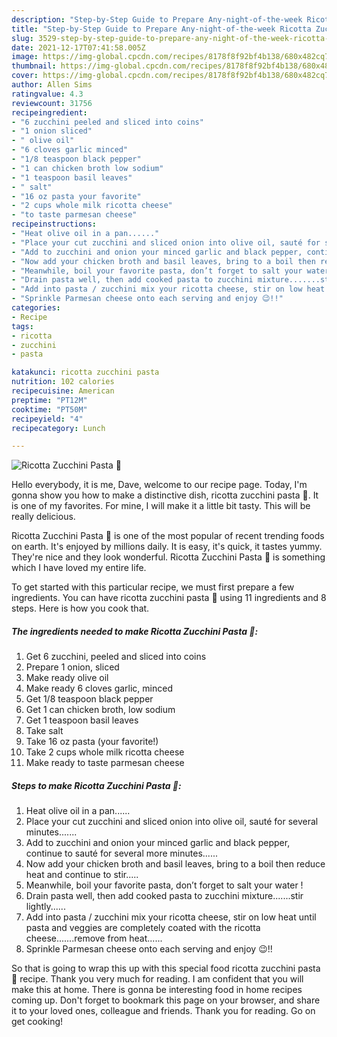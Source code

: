 ```yaml
---
description: "Step-by-Step Guide to Prepare Any-night-of-the-week Ricotta Zucchini Pasta 🍝"
title: "Step-by-Step Guide to Prepare Any-night-of-the-week Ricotta Zucchini Pasta 🍝"
slug: 3529-step-by-step-guide-to-prepare-any-night-of-the-week-ricotta-zucchini-pasta
date: 2021-12-17T07:41:58.005Z
image: https://img-global.cpcdn.com/recipes/8178f8f92bf4b138/680x482cq70/ricotta-zucchini-pasta-recipe-main-photo.jpg
thumbnail: https://img-global.cpcdn.com/recipes/8178f8f92bf4b138/680x482cq70/ricotta-zucchini-pasta-recipe-main-photo.jpg
cover: https://img-global.cpcdn.com/recipes/8178f8f92bf4b138/680x482cq70/ricotta-zucchini-pasta-recipe-main-photo.jpg
author: Allen Sims
ratingvalue: 4.3
reviewcount: 31756
recipeingredient:
- "6 zucchini peeled and sliced into coins"
- "1 onion sliced"
- " olive oil"
- "6 cloves garlic minced"
- "1/8 teaspoon black pepper"
- "1 can chicken broth low sodium"
- "1 teaspoon basil leaves"
- " salt"
- "16 oz pasta your favorite"
- "2 cups whole milk ricotta cheese"
- "to taste parmesan cheese"
recipeinstructions:
- "Heat olive oil in a pan......"
- "Place your cut zucchini and sliced onion into olive oil, sauté for several minutes......."
- "Add to zucchini and onion your minced garlic and black pepper, continue to sauté for several more minutes......"
- "Now add your chicken broth and basil leaves, bring to a boil then reduce heat and continue to stir....."
- "Meanwhile, boil your favorite pasta, don’t forget to salt your water !"
- "Drain pasta well, then add cooked pasta to zucchini mixture.......stir lightly......"
- "Add into pasta / zucchini mix your ricotta cheese, stir on low heat until pasta and veggies are completely coated with the ricotta cheese.......remove from heat......"
- "Sprinkle Parmesan cheese onto each serving and enjoy 😉!!"
categories:
- Recipe
tags:
- ricotta
- zucchini
- pasta

katakunci: ricotta zucchini pasta 
nutrition: 102 calories
recipecuisine: American
preptime: "PT12M"
cooktime: "PT50M"
recipeyield: "4"
recipecategory: Lunch

---
```



![Ricotta Zucchini Pasta 🍝](https://img-global.cpcdn.com/recipes/8178f8f92bf4b138/680x482cq70/ricotta-zucchini-pasta-recipe-main-photo.jpg)

Hello everybody, it is me, Dave, welcome to our recipe page. Today, I'm gonna show you how to make a distinctive dish, ricotta zucchini pasta 🍝. It is one of my favorites. For mine, I will make it a little bit tasty. This will be really delicious.



Ricotta Zucchini Pasta 🍝 is one of the most popular of recent trending foods on earth. It's enjoyed by millions daily. It is easy, it's quick, it tastes yummy. They're nice and they look wonderful. Ricotta Zucchini Pasta 🍝 is something which I have loved my entire life.


To get started with this particular recipe, we must first prepare a few ingredients. You can have ricotta zucchini pasta 🍝 using 11 ingredients and 8 steps. Here is how you cook that.

<!--inarticleads1-->

##### The ingredients needed to make Ricotta Zucchini Pasta 🍝:

1. Get 6 zucchini, peeled and sliced into coins
1. Prepare 1 onion, sliced
1. Make ready  olive oil
1. Make ready 6 cloves garlic, minced
1. Get 1/8 teaspoon black pepper
1. Get 1 can chicken broth, low sodium
1. Get 1 teaspoon basil leaves
1. Take  salt
1. Take 16 oz pasta (your favorite!)
1. Take 2 cups whole milk ricotta cheese
1. Make ready to taste parmesan cheese




<!--inarticleads2-->

##### Steps to make Ricotta Zucchini Pasta 🍝:

1. Heat olive oil in a pan......
1. Place your cut zucchini and sliced onion into olive oil, sauté for several minutes.......
1. Add to zucchini and onion your minced garlic and black pepper, continue to sauté for several more minutes......
1. Now add your chicken broth and basil leaves, bring to a boil then reduce heat and continue to stir.....
1. Meanwhile, boil your favorite pasta, don’t forget to salt your water !
1. Drain pasta well, then add cooked pasta to zucchini mixture.......stir lightly......
1. Add into pasta / zucchini mix your ricotta cheese, stir on low heat until pasta and veggies are completely coated with the ricotta cheese.......remove from heat......
1. Sprinkle Parmesan cheese onto each serving and enjoy 😉!!




So that is going to wrap this up with this special food ricotta zucchini pasta 🍝 recipe. Thank you very much for reading. I am confident that you will make this at home. There is gonna be interesting food in home recipes coming up. Don't forget to bookmark this page on your browser, and share it to your loved ones, colleague and friends. Thank you for reading. Go on get cooking!
